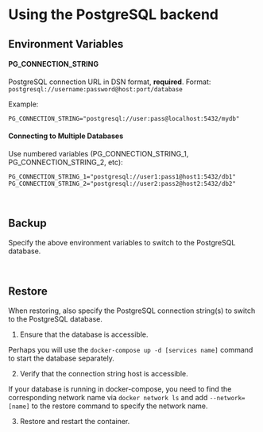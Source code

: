 # Using the PostgreSQL backend

## Environment Variables

#### PG_CONNECTION_STRING

PostgreSQL connection URL in DSN format, **required**.
Format: `postgresql://username:password@host:port/database`

Example:
```
PG_CONNECTION_STRING="postgresql://user:pass@localhost:5432/mydb"
```

#### Connecting to Multiple Databases

Use numbered variables (PG_CONNECTION_STRING_1, PG_CONNECTION_STRING_2, etc):

```
PG_CONNECTION_STRING_1="postgresql://user1:pass1@host1:5432/db1"
PG_CONNECTION_STRING_2="postgresql://user2:pass2@host2:5432/db2"
```

<br>



## Backup

Specify the above environment variables to switch to the PostgreSQL database.

<br>



## Restore

When restoring, also specify the PostgreSQL connection string(s) to switch to the PostgreSQL database.

1. Ensure that the database is accessible.

Perhaps you will use the `docker-compose up -d [services name]` command to start the database separately.

2. Verify that the connection string host is accessible.

If your database is running in docker-compose, you need to find the corresponding network name via `docker network ls` and add `--network=[name]` to the restore command to specify the network name.

3. Restore and restart the container.
